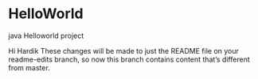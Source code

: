 # HelloWorld
java Helloworld project

Hi Hardik
These changes will be made to just the README file on your readme-edits branch, so now this branch contains content that’s different from master.
